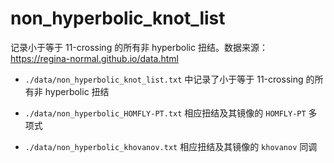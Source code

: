 # non_hyperbolic_knot_list
记录小于等于 11-crossing 的所有非 hyperbolic 扭结。数据来源：https://regina-normal.github.io/data.html

- `./data/non_hyperbolic_knot_list.txt` 中记录了小于等于 11-crossing 的所有非 hyperbolic 扭结

- `./data/non_hyperbolic_HOMFLY-PT.txt` 相应扭结及其镜像的 `HOMFLY-PT` 多项式
- `./data/non_hyperbolic_khovanov.txt` 相应扭结及其镜像的 `khovanov` 同调

